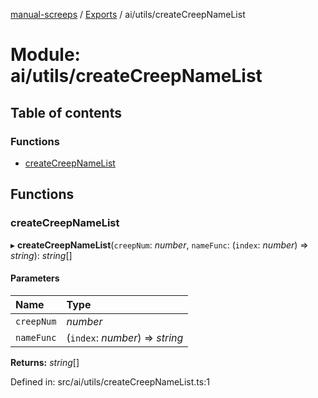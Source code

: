 [manual-screeps](../README.md) / [Exports](../modules.md) / ai/utils/createCreepNameList

# Module: ai/utils/createCreepNameList

## Table of contents

### Functions

- [createCreepNameList](ai_utils_createcreepnamelist.md#createcreepnamelist)

## Functions

### createCreepNameList

▸ **createCreepNameList**(`creepNum`: *number*, `nameFunc`: (`index`: *number*) => *string*): *string*[]

#### Parameters

| Name | Type |
| :------ | :------ |
| `creepNum` | *number* |
| `nameFunc` | (`index`: *number*) => *string* |

**Returns:** *string*[]

Defined in: src/ai/utils/createCreepNameList.ts:1

